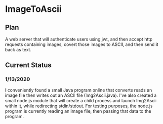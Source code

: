 # ImageToAscii
## Plan
A web server that will authenticate users using jwt, and then accept http requests containing images, covert those images to ASCII, and then send it back as text.

## Current Status
### 1/13/2020
I conveniently found a small Java program online that converts reads an image file then writes out an ASCII file (Img2Ascii.java).
I've also created a small node.js module that will create a child process and launch Img2Ascii within it, while redirecting stdin/stdout. For testing purposes, the node.js program is currently reading an image file, then passing that data to the program.
